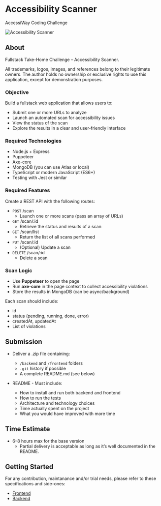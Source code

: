 # Accessibility Scanner

AccessiWay Coding Challenge

![Accessibility Scanner](./docs/preview.gif "Accessibility Scanner Preview")

## About

Fullstack Take-Home Challenge – Accessibility Scanner.

All trademarks, logos, images, and references belong to their legitimate owners.
The author holds no ownership or exclusive rights to use this application, except for demonstration purposes.

### Objective

Build a fullstack web application that allows users to:

- Submit one or more URLs to analyze
- Launch an automated scan for accessibility issues
- View the status of the scan
- Explore the results in a clear and user-friendly interface

### Required Technologies

- Node.js + Express
- Puppeteer
- Axe-core
- MongoDB (you can use Atlas or local)
- TypeScript or modern JavaScript (ES6+)
- Testing with Jest or similar

### Required Features

Create a REST API with the following routes:

- `POST` /scan
  - Launch one or more scans (pass an array of URLs)
- `GET` /scan/:id
  - Retrieve the status and results of a scan
- `GET` /scan/list
  - Return the list of all scans performed
- `PUT` /scan/:id
  - (Optional) Update a scan
- `DELETE` /scan/:id
  - Delete a scan

### Scan Logic

- Use **Puppeteer** to open the page
- Run **axe-core** in the page context to collect accessibility violations
- Store the results in MongoDB (can be async/background)

Each scan should include:

- id
- status (pending, running, done, error)
- createdAt, updatedAt
- List of violations

## Submission

- Deliver a .zip file containing:
  - `/backend` and `/frontend` folders
  - `.git` history if possible
  - A complete README.md (see below)

- README - Must include:
  - How to install and run both backend and frontend
  - How to run the tests
  - Architecture and technology choices
  - Time actually spent on the project
  - What you would have improved with more time

## Time Estimate

- 6–8 hours max for the base version
  - Partial delivery is acceptable as long as it’s well documented in the README.

## Getting Started

For any contribution, maintanance and/or trial needs, please refer to these specifications and side-ones:

- [Frontend](./frontend/README.md)
- [Backend](./backend/README.md)
